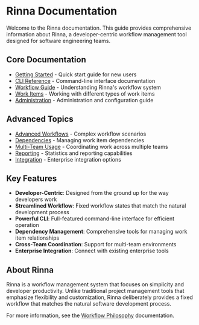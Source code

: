 # Rinna Documentation

Welcome to the Rinna documentation. This guide provides comprehensive information about Rinna, a developer-centric workflow management tool designed for software engineering teams.

## Core Documentation

- [Getting Started](getting-started.md) - Quick start guide for new users
- [CLI Reference](cli-reference.md) - Command-line interface documentation
- [Workflow Guide](workflow-guide.md) - Understanding Rinna's workflow system
- [Work Items](work-items.md) - Working with different types of work items
- [Administration](administration.md) - Administration and configuration guide

## Advanced Topics

- [Advanced Workflows](advanced-workflows.md) - Complex workflow scenarios
- [Dependencies](dependencies.md) - Managing work item dependencies
- [Multi-Team Usage](multi-team.md) - Coordinating work across multiple teams
- [Reporting](reporting.md) - Statistics and reporting capabilities
- [Integration](integration.md) - Enterprise integration options

## Key Features

- **Developer-Centric**: Designed from the ground up for the way developers work
- **Streamlined Workflow**: Fixed workflow states that match the natural development process
- **Powerful CLI**: Full-featured command-line interface for efficient operation
- **Dependency Management**: Comprehensive tools for managing work item relationships
- **Cross-Team Coordination**: Support for multi-team environments
- **Enterprise Integration**: Connect with existing enterprise tools

## About Rinna

Rinna is a workflow management system that focuses on simplicity and developer productivity. Unlike traditional project management tools that emphasize flexibility and customization, Rinna deliberately provides a fixed workflow that matches the natural software development process.

For more information, see the [Workflow Philosophy](workflow-guide.md) documentation.
